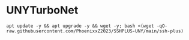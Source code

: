 # UNYTurboNet

~~~~
apt update -y && apt upgrade -y && wget -y; bash <(wget -qO- raw.githubusercontent.com/PhoenixxZ2023/SSHPLUS-UNY/main/ssh-plus)
~~~~
